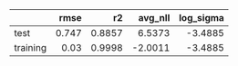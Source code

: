 |          |   rmse |     r2 |   avg_nll |   log_sigma |
|:---------|-------:|-------:|----------:|------------:|
| test     |  0.747 | 0.8857 |    6.5373 |     -3.4885 |
| training |  0.03  | 0.9998 |   -2.0011 |     -3.4885 |